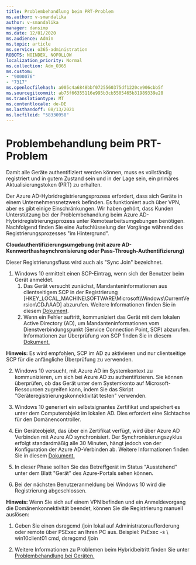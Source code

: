 ```yaml
---
title: Problembehandlung beim PRT-Problem
ms.author: v-smandalika
author: v-smandalika
manager: dansimp
ms.date: 12/01/2020
ms.audience: Admin
ms.topic: article
ms.service: o365-administration
ROBOTS: NOINDEX, NOFOLLOW
localization_priority: Normal
ms.collection: Adm_O365
ms.custom:
- "9000076"
- "7317"
ms.openlocfilehash: a005c4a6848bbf0725560375df1220ce906cbb5f
ms.sourcegitcommit: ab75f66355116e995b3cb5505465b31989339e28
ms.translationtype: MT
ms.contentlocale: de-DE
ms.lasthandoff: 08/13/2021
ms.locfileid: "58330958"
---
```

# <a name="troubleshoot-prt-issue"></a>Problembehandlung beim PRT-Problem

Damit alle Geräte authentifiziert werden können, muss es vollständig registriert und in gutem Zustand sein und in der Lage sein, ein primäres Aktualisierungstoken (PRT) zu erhalten.

Der Azure AD-Hybridregistrierungsprozess erfordert, dass sich Geräte in einem Unternehmensnetzwerk befinden. Es funktioniert auch über VPN, aber es gibt einige Einschränkungen. Wir haben gehört, dass Kunden Unterstützung bei der Problembehandlung beim Azure AD-Hybridregistrierungsprozess unter Remotearbeitsumgebungen benötigen. Nachfolgend finden Sie eine Aufschlüsselung der Vorgänge während des Registrierungsprozesses "im Hintergrund".

**Cloudauthentifizierungsumgebung (mit azure AD-Kennworthashsynchronisierung oder Pass-Through-Authentifizierung)**

Dieser Registrierungsfluss wird auch als "Sync Join" bezeichnet.

1. Windows 10 ermittelt einen SCP-Eintrag, wenn sich der Benutzer beim Gerät anmeldet.
    1. Das Gerät versucht zunächst, Mandanteninformationen aus clientseitigem SCP in der Registrierung [HKEY_LOCAL_MACHINE\SOFTWARE\Microsoft\Windows\CurrentVersion\CDJ\AAD] abzurufen. Weitere Informationen finden Sie in diesem [Dokument](https://docs.microsoft.com/azure/active-directory/devices/hybrid-azuread-join-control).
    2. Wenn ein Fehler auftritt, kommuniziert das Gerät mit dem lokalen Active Directory (AD), um Mandanteninformationen vom Dienstverbindungspunkt (Service Connection Point, SCP) abzurufen. Informationen zur Überprüfung von SCP finden Sie in diesem [Dokument.](https://docs.microsoft.com/azure/active-directory/devices/hybrid-azuread-join-manual#configure-a-service-connection-point) 

**Hinweis:** Es wird empfohlen, SCP im AD zu aktivieren und nur clientseitige SCP für die anfängliche Überprüfung zu verwenden.

2. Windows 10 versucht, mit Azure AD im Systemkontext zu kommunizieren, um sich bei Azure AD zu authentifizieren. Sie können überprüfen, ob das Gerät unter dem Systemkonto auf Microsoft-Ressourcen zugreifen kann, indem Sie das Skript "Geräteregistrierungskonnektivität testen" verwenden.

3. Windows 10 generiert ein selbstsignantes Zertifikat und speichert es unter dem Computerobjekt im lokalen AD. Dies erfordert eine Sichtachse für den Domänencontroller.

4. Ein Geräteobjekt, das über ein Zertifikat verfügt, wird über Azure AD Verbinden mit Azure AD synchronisiert. Der Synchronisierungszyklus erfolgt standardmäßig alle 30 Minuten, hängt jedoch von der Konfiguration der Azure AD-Verbinden ab. Weitere Informationen finden Sie in diesem [Dokument.](https://docs.microsoft.com/azure/active-directory/hybrid/how-to-connect-sync-configure-filtering#organizational-unitbased-filtering)

5. In dieser Phase sollten Sie das Betreffgerät im Status "Ausstehend" unter dem Blatt "Gerät" des Azure-Portals sehen können.

6. Bei der nächsten Benutzeranmeldung bei Windows 10 wird die Registrierung abgeschlossen. 

**Hinweis:** Wenn Sie sich auf einem VPN befinden und ein Anmeldevorgang die Domänenkonnektivität beendet, können Sie die Registrierung manuell auslösen:
 1. Geben Sie einen dsregcmd /join lokal auf Administratoraufforderung oder remote über PSExec an Ihren PC aus. Beispiel: PsExec -s \\ win10client01 cmd, dsregcmd /join

 2. Weitere Informationen zu Problemen beim Hybridbeitritt finden Sie unter [Problembehandlung bei Geräten.](https://techcommunity.microsoft.com/t5/azure-active-directory-identity/azure-ad-mailbag-frequent-questions-about-using-device-based/ba-p/1257344)
